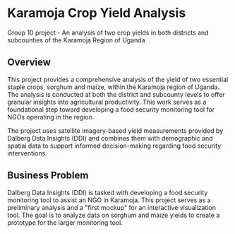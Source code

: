 # Karamoja Crop Yield Analysis 
Group 10 project - An analysis of  two crop yields in both districts and subcounties of the Karamoja Region of Uganda

## Overview

This project provides a comprehensive analysis of the yield of two essential staple crops, sorghum and maize, within the Karamoja region of Uganda. The analysis is conducted at both the district and subcounty levels to offer granular insights into agricultural productivity. This work serves as a foundational step toward developing a food security monitoring tool for NGOs operating in the region.

The project uses satellite imagery-based yield measurements provided by Dalberg Data Insights (DDI) and combines them with demographic and spatial data to support informed decision-making regarding food security interventions.

## Business Problem

Dalberg Data Insights (DDI) is tasked with developing a food security monitoring tool to assist an NGO in Karamoja. This project serves as a preliminary analysis and a "first mockup" for an interactive visualization tool. The goal is to analyze data on sorghum and maize yields to create a prototype for the larger monitoring tool.




















